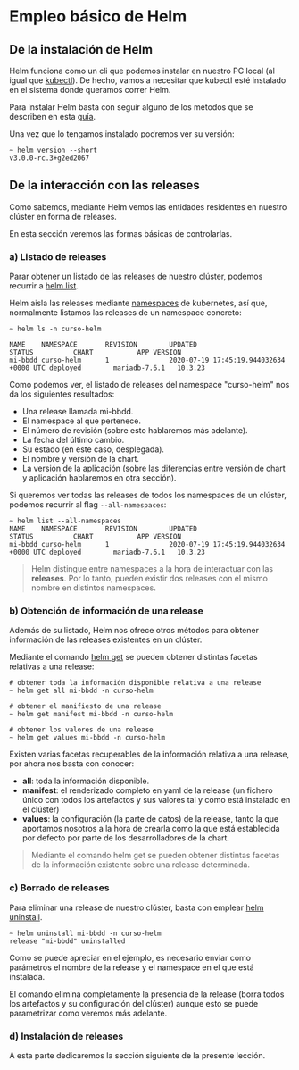# Empleo básico de Helm

## De la instalación de Helm

Helm funciona como un cli que podemos instalar en nuestro PC local (al igual que [kubectl](https://kubernetes.io/docs/reference/kubectl/overview/)). De hecho, vamos a necesitar que kubectl esté instalado en el sistema donde queramos correr Helm. 

Para instalar Helm basta con seguir alguno de los métodos que se describen en esta [guía](https://helm.sh/docs/intro/install/). 

Una vez que lo tengamos instalado podremos ver su versión:
```shell
~ helm version --short
v3.0.0-rc.3+g2ed2067
```
## De la interacción con las releases

Como sabemos, mediante Helm vemos las entidades residentes en nuestro clúster en forma de releases. 

En esta sección veremos las formas básicas de controlarlas. 

### a) Listado de releases
Parar obtener un listado de las releases de nuestro clúster, podemos recurrir a [helm list](https://helm.sh/docs/helm/helm_list/). 

Helm aisla las releases mediante [namespaces](https://kubernetes.io/docs/concepts/overview/working-with-objects/namespaces/) de kubernetes, así que, normalmente listamos las releases de un namespace concreto:

```shell
~ helm ls -n curso-helm

NAME    NAMESPACE       REVISION        UPDATED                                 STATUS          CHART           APP VERSION
mi-bbdd curso-helm      1               2020-07-19 17:45:19.944032634 +0000 UTC deployed        mariadb-7.6.1   10.3.23
```

Como podemos ver, el listado de releases del namespace "curso-helm" nos da los siguientes resultados:
- Una release llamada mi-bbdd.
- El namespace al que pertenece.
- El número de revisión (sobre esto hablaremos más adelante).
- La fecha del último cambio. 
- Su estado (en este caso, desplegada). 
- El nombre y versión de la chart. 
- La versión de la aplicación (sobre las diferencias entre versión de chart y aplicación hablaremos en otra sección).

Si queremos ver todas las releases de todos los namespaces de un clúster, podemos recurrir al flag `--all-namespaces`:

```shell
~ helm list --all-namespaces
NAME    NAMESPACE       REVISION        UPDATED                                 STATUS          CHART           APP VERSION
mi-bbdd curso-helm      1               2020-07-19 17:45:19.944032634 +0000 UTC deployed        mariadb-7.6.1   10.3.23
```

> Helm distingue entre namespaces a la hora de interactuar con las **releases**. Por lo tanto, pueden existir dos releases con el mismo nombre en distintos namespaces.

### b) Obtención de información de una release
Además de su listado, Helm nos ofrece otros métodos para obtener información de las releases existentes en un clúster. 

Mediante el comando [helm get](https://helm.sh/docs/helm/helm_get/) se pueden obtener distintas facetas relativas a una release:

```shell
# obtener toda la información disponible relativa a una release
~ helm get all mi-bbdd -n curso-helm

# obtener el manifiesto de una release
~ helm get manifest mi-bbdd -n curso-helm

# obtener los valores de una release
~ helm get values mi-bbdd -n curso-helm
```

Existen varias facetas recuperables de la información relativa a una release, por ahora nos basta con conocer:
- **all**: toda la información disponible. 
- **manifest**: el renderizado completo en yaml de la release (un fichero único con todos los artefactos y sus valores tal y como está instalado en el clúster)
- **values**: la configuración (la parte de datos) de la release, tanto la que aportamos nosotros a la hora de crearla como la que está establecida por defecto por parte de los desarrolladores de la chart. 

> Mediante el comando helm get se pueden obtener distintas facetas de la información existente sobre una release determinada.

### c) Borrado de releases
Para eliminar una release de nuestro clúster, basta con emplear [helm uninstall](https://helm.sh/docs/helm/helm_uninstall/). 

```shell
~ helm uninstall mi-bbdd -n curso-helm
release "mi-bbdd" uninstalled
```

Como se puede apreciar en el ejemplo, es necesario enviar como parámetros el nombre de la release y el namespace en el que está instalada. 

El comando elimina completamente la presencia de la release (borra todos los artefactos y su configuración del clúster) aunque esto se puede parametrizar como veremos más adelante. 

### d) Instalación de releases
A esta parte dedicaremos la sección siguiente de la presente lección. 


